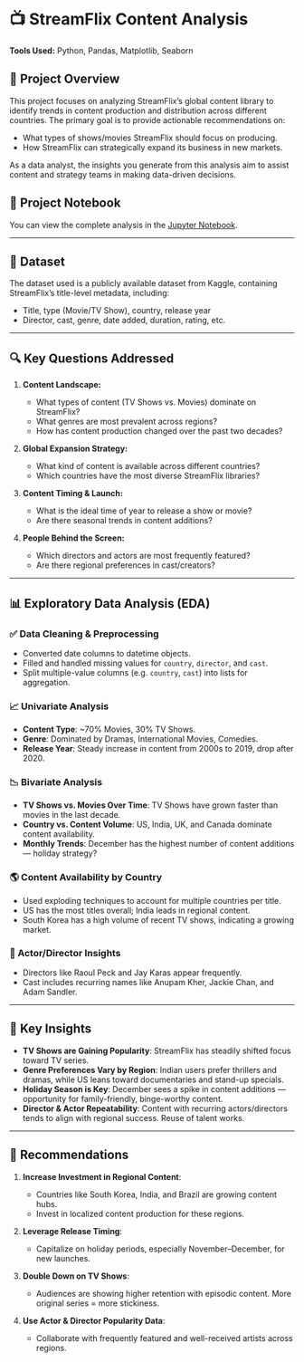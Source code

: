 # 📺 StreamFlix Content Analysis

**Tools Used:** Python, Pandas, Matplotlib, Seaborn

## 🧠 Project Overview

This project focuses on analyzing StreamFlix’s global content library to identify trends in content production and distribution across different countries. The primary goal is to provide actionable recommendations on:

- What types of shows/movies StreamFlix should focus on producing.
- How StreamFlix can strategically expand its business in new markets.

As a data analyst, the insights you generate from this analysis aim to assist content and strategy teams in making data-driven decisions.

## 📓 Project Notebook

You can view the complete analysis in the [Jupyter Notebook](./StreamFlix_Case_Study.ipynb).

---

## 📂 Dataset

The dataset used is a publicly available dataset from Kaggle, containing StreamFlix’s title-level metadata, including:

- Title, type (Movie/TV Show), country, release year
- Director, cast, genre, date added, duration, rating, etc.

---

## 🔍 Key Questions Addressed

1. **Content Landscape:**
   - What types of content (TV Shows vs. Movies) dominate on StreamFlix?
   - What genres are most prevalent across regions?
   - How has content production changed over the past two decades?

2. **Global Expansion Strategy:**
   - What kind of content is available across different countries?
   - Which countries have the most diverse StreamFlix libraries?

3. **Content Timing & Launch:**
   - What is the ideal time of year to release a show or movie?
   - Are there seasonal trends in content additions?

4. **People Behind the Screen:**
   - Which directors and actors are most frequently featured?
   - Are there regional preferences in cast/creators?

---

## 📊 Exploratory Data Analysis (EDA)

### ✅ Data Cleaning & Preprocessing

- Converted date columns to datetime objects.
- Filled and handled missing values for `country`, `director`, and `cast`.
- Split multiple-value columns (e.g. `country`, `cast`) into lists for aggregation.

### 📈 Univariate Analysis

- **Content Type**: ~70% Movies, 30% TV Shows.
- **Genre**: Dominated by Dramas, International Movies, Comedies.
- **Release Year**: Steady increase in content from 2000s to 2019, drop after 2020.

### 📉 Bivariate Analysis

- **TV Shows vs. Movies Over Time**: TV Shows have grown faster than movies in the last decade.
- **Country vs. Content Volume**: US, India, UK, and Canada dominate content availability.
- **Monthly Trends**: December has the highest number of content additions — holiday strategy?

### 🌎 Content Availability by Country

- Used exploding techniques to account for multiple countries per title.
- US has the most titles overall; India leads in regional content.
- South Korea has a high volume of recent TV shows, indicating a growing market.

### 👥 Actor/Director Insights

- Directors like Raoul Peck and Jay Karas appear frequently.
- Cast includes recurring names like Anupam Kher, Jackie Chan, and Adam Sandler.

---

## 📌 Key Insights

- **TV Shows are Gaining Popularity**: StreamFlix has steadily shifted focus toward TV series.
- **Genre Preferences Vary by Region**: Indian users prefer thrillers and dramas, while US leans toward documentaries and stand-up specials.
- **Holiday Season is Key**: December sees a spike in content additions — opportunity for family-friendly, binge-worthy content.
- **Director & Actor Repeatability**: Content with recurring actors/directors tends to align with regional success. Reuse of talent works.

---

## 🧭 Recommendations

1. **Increase Investment in Regional Content**:
   - Countries like South Korea, India, and Brazil are growing content hubs.
   - Invest in localized content production for these regions.

2. **Leverage Release Timing**:
   - Capitalize on holiday periods, especially November–December, for new launches.

3. **Double Down on TV Shows**:
   - Audiences are showing higher retention with episodic content. More original series = more stickiness.

4. **Use Actor & Director Popularity Data**:
   - Collaborate with frequently featured and well-received artists across regions.
